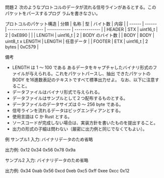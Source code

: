 問題２
次のようなプロトコルのデータが流れる信号ラインがあるとする。このパケットをパースするプログ
ラムを書きなさい。

プロトコルのパケット構造
| 分類    | 名称   | 型                 | バイト数       | 内容           |
| ------ | ------ | ------------------ | ------------ | ------------- |
| HEADER | STX    | uint16_t           | 2            |  0xEB90       |
|        | LENGTH | uint16_t           | 2            | BODY のバイト数 |
| BODY   | BODY   | uint8_t x LENGTH   | LENGTH       | 任意データ      |
| FOOTER | ETX    | uint16_t           | 2 bytes      | 0xC579        |


備考
- LENGTH は 1 ～ 100 である
あるデータをキャプチャしたバイナリ形式のファイルが与えられる。これをパケットパースし、抽出
できたパケットの BODY を16進数表記のテキストですべて標準出力せよ。
なお、以下に注意すること。
- データファイルはバイナリ形式で与えられる。
- データファイルはサンプルとして２つ配布するものとする。
- データファイルのデータサイズは 0 〜 256 byte である。
- 信号ラインを流れるデータはビッグエンディアンとする。
- 使用言語は C か Rust とする。
- ソースコードが完成しない場合は、実装方針を書いたものを提出すること。
- 出力の形式の子細は問わない（厳密に出力例と同じでなくてもよい）。

例
サンプル1
入力:
バイナリデータのため省略

出力例:
0x12 0x34 0x56 0x78 0x9a

サンプル2
入力:
バイナリデータのため省略

出力例:
0x34 0xab 0x56 0xcd
0xeb 0xc5
0xff 0xee 0xcc 0x12